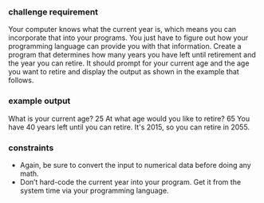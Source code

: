 ### challenge requirement

Your computer knows what the current year is, which means
you can incorporate that into your programs. You just have
to figure out how your programming language can provide
you with that information.
Create a program that determines how many years you have
left until retirement and the year you can retire. It should
prompt for your current age and the age you want to retire
and display the output as shown in the example that follows.

### example output

What is your current age? 25
At what age would you like to retire? 65
You have 40 years left until you can retire.
It's 2015, so you can retire in 2055.

### constraints

- Again, be sure to convert the input to numerical data
  before doing any math.
- Don’t hard-code the current year into your program.
  Get it from the system time via your programming language.
